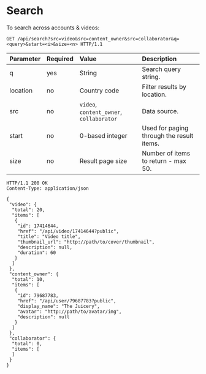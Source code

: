 Search
======

To search across accounts & videos:

```http
GET /api/search?src=video&src=content_owner&src=collaborator&q=<query>&start=<i>&size=<n> HTTP/1.1
```

Parameter      | Required  | Value             | Description
:------------- | :-------- | :---------------- | :----------
q              | yes       | String            | Search query string.
location       | no        | Country code      | Filter results by location.
src            | no        | `video`, `content_owner`, `collaborator` | Data source.
start          | no        | 0-based integer   | Used for paging through the result items.
size           | no        | Result page size  | Number of items to return - max 50.


```http
HTTP/1.1 200 OK
Content-Type: application/json

{
 "video": {
  "total": 20,
  "items": [
   {
    "id": 17414644,
    "href": "/api/video/17414644?public",
    "title": "Video title",
    "thumbnail_url": "http://path/to/cover/thumbnail",
    "description": null,
    "duration": 60
   }
  ]
 },
 "content_owner": {
  "total": 10,
  "items": [
   {
    "id": 79687783,
    "href": "/api/user/79687783?public",
    "display_name": "The Juicery",
    "avatar": "http://path/to/avatar/img",
    "description": null
   }
  ]
 },
 "collaborator": {
  "total": 0,
  "items": [
  ]
 }
}
```
